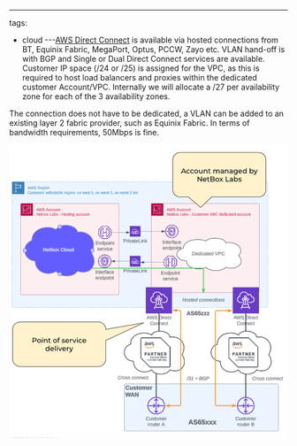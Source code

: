 ---
tags:
  - cloud
---[AWS Direct Connect](https://aws.amazon.com/directconnect/) is available via hosted connections from BT, Equinix Fabric, MegaPort, Optus, PCCW, Zayo etc. VLAN hand-off is with BGP and Single or Dual Direct Connect services are available. Customer IP space (/24 or /25) is assigned for the VPC, as this is required to host load balancers and proxies within the dedicated customer Account/VPC. Internally we will allocate a /27 per availability zone for each of the 3 availability zones.

The connection does not have to be dedicated, a VLAN can be added to an existing layer 2 fabric provider, such as Equinix Fabric. In terms of bandwidth requirements, 50Mbps is fine.

![AWS Direct Connect](../images/cloud-connectivity/aws-direct-connect.png)